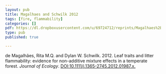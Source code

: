 ```yaml
---
layout: pub
title: Magalhaes and Schwilk 2012
tags: [fire, flammability]
categories: []
pdf: https://dl.dropboxusercontent.com/u/69724712/reprints/Magalhaes%2BSchwilk-2012.pdf
type: pub
published: true

---
```


de Magalhães, Rita M.Q. and Dylan W. Schwilk. 2012. Leaf traits and litter flammability: evidence for non-additive mixture effects in a temperate forest. *Journal of Ecology*. <a href="http://onlinelibrary.wiley.com/doi/10.1111/j.1365-2745.2012.01987.x/abstract"> DOI:10.1111/j.1365-2745.2012.01987.x. </a>
